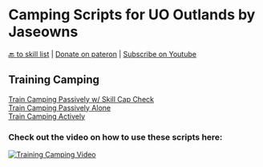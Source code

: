 # Camping Scripts for UO Outlands by Jaseowns

<a href="https://github.com/jaseowns/uo_outlands_razor_scripts/tree/main/Skill%20List">🔙 to skill list</a> | <a href="https://www.patreon.com/jaseowns">Donate on pateron</a> | <a href="https://youtube.com/jaseowns">Subscribe on Youtube</a>

## Training Camping
[Train Camping Passively w/ Skill Cap Check](https://raw.githubusercontent.com/jaseowns/uo_outlands_razor_scripts/main/Skill%20List/Camping/Train_Camping_Passively_Alone_Skill_Cap.razor)  
[Train Camping Passively Alone](https://raw.githubusercontent.com/jaseowns/uo_outlands_razor_scripts/main/Skill%20List/Camping/Train_Camping_Passively_Alone.razor)  
[Train Camping Actively](https://raw.githubusercontent.com/jaseowns/uo_outlands_razor_scripts/main/Skill%20List/Camping/Train_Camping_Actively.razor)  

### Check out the video on how to use these scripts here:
[![Training Camping Video](https://img.youtube.com/vi/4d0z6FCLAIk/0.jpg)](https://youtu.be/4d0z6FCLAIk)  


